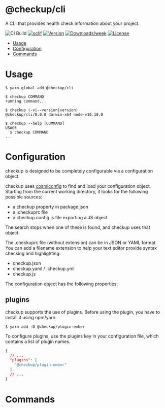 # @checkup/cli

A CLI that provides health check information about your project.

![CI Build](https://github.com/checkupjs/checkup/workflows/CI%20Build/badge.svg)
[![oclif](https://img.shields.io/badge/cli-oclif-brightgreen.svg)](https://oclif.io)
[![Version](https://img.shields.io/npm/v/@checkup/cli.svg)](https://npmjs.org/package/@checkup/cli)
[![Downloads/week](https://img.shields.io/npm/dw/@checkup/cli.svg)](https://npmjs.org/package/@checkup/cli)
[![License](https://img.shields.io/npm/l/@checkup/cli.svg)](https://github.com/checkupjs/checkup/blob/master/package.json)

<!-- toc -->

- [Usage](#usage)
- [Configuration](#configuration)
- [Commands](#commands)
  <!-- tocstop -->

# Usage

<!-- usage -->

```sh-session
$ yarn global add @checkup/cli

$ checkup COMMAND
running command...

$ checkup (-v|--version|version)
@checkup/cli/0.0.0 darwin-x64 node-v10.18.0

$ checkup --help [COMMAND]
USAGE
  $ checkup COMMAND
...
```

<!-- usagestop -->

# Configuration

<!-- configuration -->

checkup is designed to be completely configurable via a configuration object.

checkup uses [cosmiconfig](https://github.com/davidtheclark/cosmiconfig) to find and load your configuration object. Starting from the current working directory, it looks for the following possible sources:
                                        
- a checkup property in package.json
- a .checkuprc file
- a checkup.config.js file exporting a JS object

The search stops when one of these is found, and checkup uses that object. 

The .checkuprc file (without extension) can be in JSON or YAML format. You can add a filename extension to help your text editor provide syntax checking and highlighting:

- checkup.json
- checkup.yaml / .checkup.yml
- checkup.js

The configuration object has the following properties:

## plugins

checkup supports the use of plugins. Before using the plugin, you have to install it using npm/yarn.

```sh-session
$ yarn add -D @checkup/plugin-ember
```

To configure plugins, use the plugins key in your configuration file, which contains a list of plugin names.
```json
{
  // ...
  "plugins": [
    "@checkup/plugin-ember"
  ]
  // ... 
}
```
<!-- TODO: Describe properties in CheckupConfig -->

<!-- configurationstop -->

# Commands

<!-- commands -->

<!-- commandsstop -->
